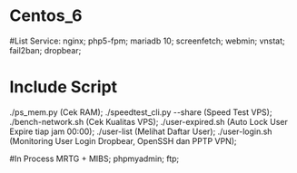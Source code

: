 # Centos_6

#List Service:
nginx;
php5-fpm;
mariadb 10;
screenfetch;
webmin;
vnstat;
fail2ban;
dropbear;

# Include Script
./ps_mem.py (Cek RAM);
./speedtest_cli.py --share (Speed Test VPS);
./bench-network.sh (Cek Kualitas VPS);
./user-expired.sh (Auto Lock User Expire tiap jam 00:00);
./user-list (Melihat Daftar User);
./user-login.sh (Monitoring User Login Dropbear, OpenSSH dan PPTP VPN);

#In Process 
MRTG + MIBS;
phpmyadmin;
ftp;
